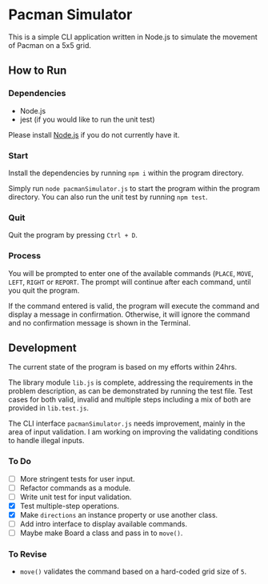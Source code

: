 # Pacman Simulator

This is a simple CLI application written in Node.js to simulate the movement of Pacman on a 5x5 grid. 

## How to Run

### Dependencies

- Node.js
- jest (if you would like to run the unit test)

Please install [Node.js](https://nodejs.org/en/download/) if you do not currently have it.

### Start

Install the dependencies by running `npm i` within the program directory.

Simply run `node pacmanSimulator.js` to start the program within the program directory. You can also run the unit test by running `npm test`.

### Quit

Quit the program by pressing `Ctrl + D`. 

### Process

You will be prompted to enter one of the available commands (`PLACE`, `MOVE`, `LEFT`, `RIGHT` or `REPORT`. The prompt will continue after each command, until you quit the program.

If the command entered is valid, the program will execute the command and display a message in confirmation. Otherwise, it will ignore the command and no confirmation message is shown in the Terminal.

## Development

The current state of the program is based on my efforts within 24hrs. 

The library module `lib.js` is complete, addressing the requirements in the problem description, as can be demonstrated by running the test file. Test cases for both valid, invalid and multiple steps including a mix of both are provided in `lib.test.js`.

The CLI interface `pacmanSimulator.js` needs improvement, mainly in the area of input validation. I am working on improving the validating conditions to handle illegal inputs.

### To Do

- [ ] More stringent tests for user input.
- [ ] Refactor commands as a module.
- [ ] Write unit test for input validation.
- [X] Test multiple-step operations.
- [X] Make `directions` an instance property or use another class.
- [ ] Add intro interface to display available commands.
- [ ] Maybe make Board a class and pass in to `move()`.

### To Revise

- `move()` validates the command based on a hard-coded grid size of `5`.

